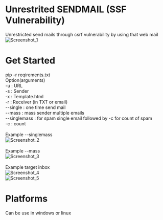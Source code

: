 # Unrestrited SENDMAIL (SSF Vulnerability)
Unrestricted send mails through csrf vulnerability by using that web mail
<br>
![Screenshot_1](https://user-images.githubusercontent.com/87413459/130816647-4136fc36-768c-4577-86ad-c07b03013495.png)

# Get Started
pip -r reqirements.txt
<br>
Option(arguments)<br>
-u : URL<br>
-s : Sender<br>
-x : Template.html<br>
-r : Receiver (in TXT or email)<br>
--single : one time send mail<br>
--mass : mass sender multiple emails<br>
--singlemass : for spam single email followed by -c for count of spam<br>
-c : count<br>
<br>
Example --singlemass<br>
![Screenshot_2](https://user-images.githubusercontent.com/87413459/130817036-fb5ac148-e0ab-472c-babd-288413ef1a54.png)
<br><br>
Example --mass<br>
![Screenshot_3](https://user-images.githubusercontent.com/87413459/130817107-b22d5c6a-b05b-450f-8fdb-6839853c5c6b.png)
<br><br>
Example target inbox<br>
![Screenshot_4](https://user-images.githubusercontent.com/87413459/130817180-bcd348bd-0121-4dbb-b0c4-434c08537aff.png)<br>
![Screenshot_5](https://user-images.githubusercontent.com/87413459/130817202-3f1592fe-f28e-43e5-b077-fe13c2dae7ec.png)

# Platforms
Can be use in windows or linux
